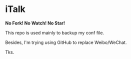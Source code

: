 # iTalk

**No Fork! No Watch! No Star!**

This repo is used mainly to backup my conf file.

Besides, I'm trying using GitHub to replace Weibo/WeChat.

Tks.
